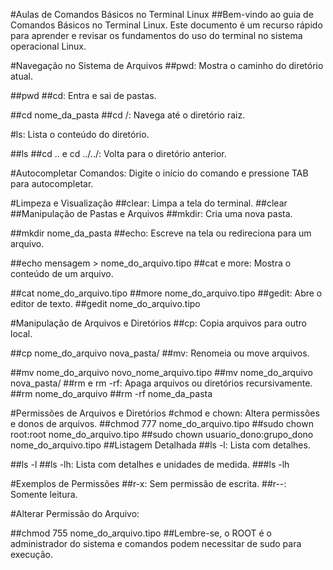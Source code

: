 
#Aulas de Comandos Básicos no Terminal Linux
##Bem-vindo ao guia de Comandos Básicos no Terminal Linux. Este documento é um recurso rápido para aprender e revisar os fundamentos do uso do terminal no sistema operacional Linux.

#Navegação no Sistema de Arquivos
##pwd: Mostra o caminho do diretório atual.


##pwd
##cd: Entra e sai de pastas.


##cd nome_da_pasta
##cd /: Navega até o diretório raiz.

#ls: Lista o conteúdo do diretório.


##ls
##cd .. e cd ../../: Volta para o diretório anterior.

#Autocompletar Comandos: Digite o início do comando e pressione TAB para autocompletar.

#Limpeza e Visualização
##clear: Limpa a tela do terminal.
##clear
##Manipulação de Pastas e Arquivos
##mkdir: Cria uma nova pasta.

##mkdir nome_da_pasta
##echo: Escreve na tela ou redireciona para um arquivo.


##echo mensagem > nome_do_arquivo.tipo
##cat e more: Mostra o conteúdo de um arquivo.

##cat nome_do_arquivo.tipo
##more nome_do_arquivo.tipo
##gedit: Abre o editor de texto.
##gedit nome_do_arquivo.tipo

#Manipulação de Arquivos e Diretórios
##cp: Copia arquivos para outro local.


##cp nome_do_arquivo nova_pasta/
##mv: Renomeia ou move arquivos.


##mv nome_do_arquivo novo_nome_arquivo.tipo
##mv nome_do_arquivo nova_pasta/
##rm e rm -rf: Apaga arquivos ou diretórios recursivamente.
##rm nome_do_arquivo
##rm -rf nome_da_pasta

#Permissões de Arquivos e Diretórios
#chmod e chown: Altera permissões e donos de arquivos.
##chmod 777 nome_do_arquivo.tipo
##sudo chown root:root nome_do_arquivo.tipo
##sudo chown usuario_dono:grupo_dono nome_do_arquivo.tipo
##Listagem Detalhada
##ls -l: Lista com detalhes.


##ls -l
##ls -lh: Lista com detalhes e unidades de medida.
###ls -lh

#Exemplos de Permissões
##r-x: Sem permissão de escrita.
##r--: Somente leitura.

#Alterar Permissão do Arquivo:


##chmod 755 nome_do_arquivo.tipo
##Lembre-se, o ROOT é o administrador do sistema e comandos podem necessitar de sudo para execução.

